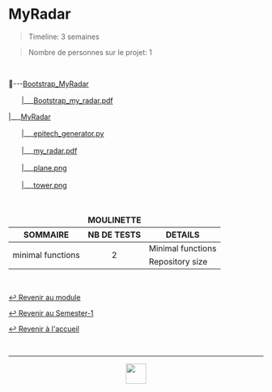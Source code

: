 # MyRadar

> Timeline: 3 semaines

> Nombre de personnes sur le projet: 1

<br>

📂---[Bootstrap_MyRadar](https://github.com/Studio-17/Epitech-Subjects/tree/main/Semester-1/B-MUL-100/MyRadar/Bootstrap_MyRadar)

ㅤㅤ|\_\_\_[Bootstrap_my_radar.pdf](https://github.com/Studio-17/Epitech-Subjects/blob/main/Semester-1/B-MUL-100/MyRadar/Bootstrap_MyRadar/Bootstrap_my_radar.pdf)

|\_\_\_[MyRadar](https://github.com/Studio-17/Epitech-Subjects/tree/main/Semester-1/B-MUL-100/MyRadar/MyRadar)

ㅤㅤ|\_\_\_[epitech_generator.py](https://github.com/Studio-17/Epitech-Subjects/blob/main/Semester-1/B-MUL-100/MyRadar/MyRadar/epitech_generator.py)

ㅤㅤ|\_\_\_[my_radar.pdf](https://github.com/Studio-17/Epitech-Subjects/blob/main/Semester-1/B-MUL-100/MyRadar/MyRadar/my_radar.pdf)

ㅤㅤ|\_\_\_[plane.png](https://github.com/Studio-17/Epitech-Subjects/blob/main/Semester-1/B-MUL-100/MyRadar/MyRadar/plane.png)

ㅤㅤ|\_\_\_[tower.png](https://github.com/Studio-17/Epitech-Subjects/blob/main/Semester-1/B-MUL-100/MyRadar/MyRadar/tower.png)


<br>


<table align="center">
    <thead>
        <tr>
            <td colspan="3" align="center"><strong>MOULINETTE</strong></td>
        </tr>
        <tr>
            <th>SOMMAIRE</th>
            <th>NB DE TESTS</th>
            <th>DETAILS</th>
        </tr>
    </thead>
    <tbody>
        <tr>
            <td rowspan="2">minimal functions</td>
            <td rowspan="2" style="text-align: center;">2</td>
            <td>Minimal functions</td>
        </tr>
    		<tr>
			<td>Repository size</td>
		</tr>
	</tbody>
</table>

<br>

[↩️ Revenir au module](https://github.com/Studio-17/Epitech-Subjects/blob/main/Semester-1/B-MUL-100)

[↩️ Revenir au Semester-1](https://github.com/Studio-17/Epitech-Subjects/blob/main/Semester-1)

[↩️ Revenir à l'accueil](https://github.com/Studio-17/Epitech-Subjects/)

<br>

---

<div align="center">

<a href="https://github.com/Studio-17" target="_blank"><img src="https://github.com/Kaiwinta/Epitech-Subjects/blob/feat/Pge2028-first-year/assets/voc17.gif" width="40"></a>

</div>